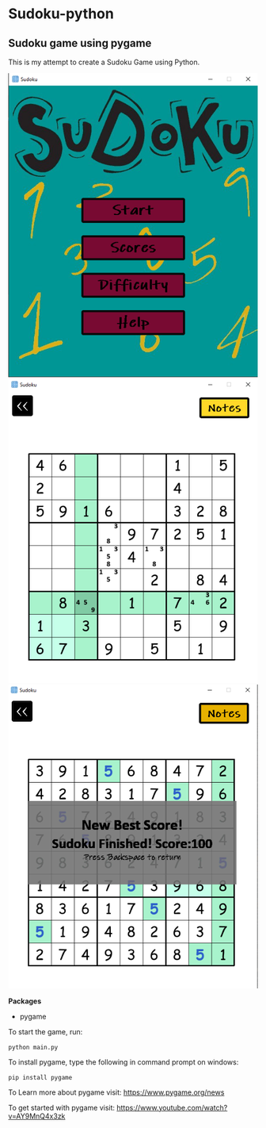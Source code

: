 # Sudoku-python
## Sudoku game using pygame

This is my attempt to create a Sudoku Game using Python. 


![Alt text](Data/images/ss1.png?raw=true "Title")
![Alt text](Data/images/ss3.png?raw=true "Title")
![Alt text](Data/images/ss4.png?raw=true "Title")

**Packages**

- pygame

To start the game, run:

```
python main.py
```

To install pygame, type the following in command prompt on windows:
```
pip install pygame
```

To Learn more about pygame visit: https://www.pygame.org/news

To get started with pygame visit: https://www.youtube.com/watch?v=AY9MnQ4x3zk
